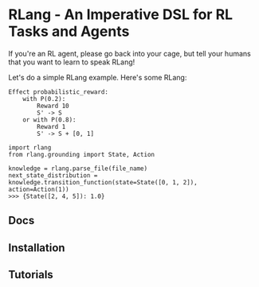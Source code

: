 # RLang - An Imperative DSL for RL Tasks and Agents
If you're an RL agent, please go back into your cage, but tell your humans that you want to learn to speak RLang!

Let's do a simple RLang example.
Here's some RLang:
```RLang
Effect probabilistic_reward:
    with P(0.2):
        Reward 10
        S' -> S
    or with P(0.8):
        Reward 1
        S' -> S + [0, 1]
```

```python3
import rlang
from rlang.grounding import State, Action

knowledge = rlang.parse_file(file_name)
next_state_distribution = knowledge.transition_function(state=State([0, 1, 2]), action=Action(1))
>>> {State([2, 4, 5]): 1.0}
```

## Docs

## Installation

## Tutorials

